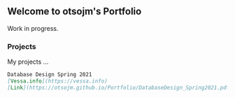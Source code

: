 ## Welcome to otsojm's Portfolio

Work in progress.

### Projects

My projects ...

```markdown
Database Design Spring 2021
[Vessa.info](https://vessa.info)
[Link](https://otsojm.github.io/Portfolio/DatabaseDesign_Spring2021.pdf)
```
